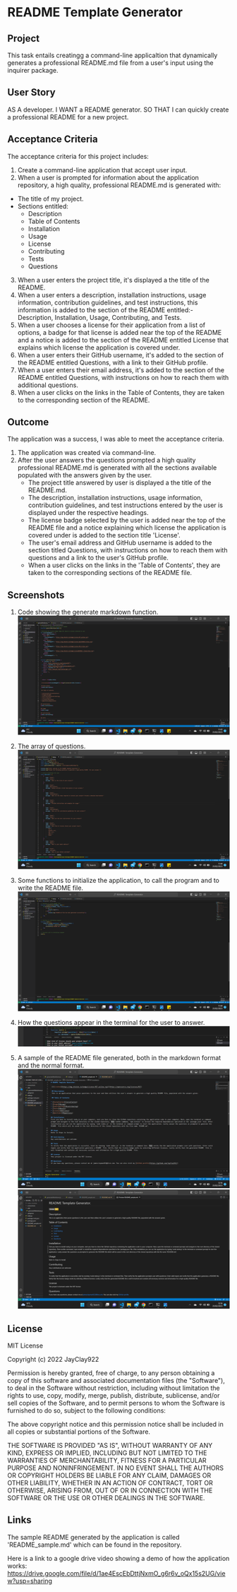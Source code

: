 # README Template Generator

## Project
This task entails creatingg a command-line applicaltion that dynamically generates a professional README.md file from a user's input using the inquirer package.

## User Story
AS A developer.
I WANT a README generator.
SO THAT I can quickly create a professional README  for a new project.

## Acceptance Criteria
The acceptance criteria for this project includes:

 1. Create a command-line application that accept user input.
 2. When a user is prompted for information about the application repository, a high quality, professional README.md is generated with:
  - The title of my project.
  - Sections entitled:
    - Description
    - Table of Contents
    - Installation
    - Usage
    - License
    - Contributing
    - Tests
    - Questions
 3. When a user enters the project title, it's displayed a the title of the README.
 4. When a user enters a description, installation instructions, usage information, contribution guidelines, and test instructions, this information is added to the section of the README entitled:- Description, Installation, Usage, Contributing, and Tests.
 5. When a user chooses a license for their application from a list of options, a badge for that license is added near the top of the README and a notice is added to the section of the README entitled License that explains which license the application is covered under.
 6. When a user enters their GitHub username, it's added to the section of the README  entitled Questions, with a link to their GitHub profile.
 7. When a user enters their email address, it's added to the section of the README entitled Questions, with instructions on how to reach them with additional questions.
 8. When a user clicks on the links in the Table of Contents, they are taken to the corresponding section of the README.

 ## Outcome
 The application was a success, I was able to meet the acceptance criteria.
  1. The application was created via command-line.
  2. After the user answers the questions prompted a high quality professional README.md is generated with all the sections available populated with the answers given by the user.
     - The project title answered by user is displayed a the title of the README.md.
     - The description, installation instructions, usage information, contribution guidelines, and test instructions entered by the user is displayed under the respective headings.
     - The license badge selected by the user is added near the top of the README file and a notice explaining which license the application is covered under is added to the section title 'License'.
     - The user's email address and GitHub username is added to the section titled Questions, with instructions on how to reach them with questions and a link to the user's GitHub profile.
     - When a user clicks on the links in the 'Table of Contents', they are taken to the corresponding sections of the README file.

## Screenshots
1. Code showing the generate markdown function.
 ![generateMarkdown-code](./screenshots/generateMarkdown-code.png)

2. The array of questions.
 ![questionsArray-code](./screenshots/questionsArray-code.png)

3. Some functions to initialize the application, to call the program and to write the README file.
 ![functions-code](./screenshots/functions-code.png)

4. How the questions appear in the terminal for the user to answer.
 ![command-line](./screenshots/command-line.png)

5. A sample of the README file generated, both in the markdown format and the normal format.
 ![sampleREADME-markdwon](./screenshots/sampleREADME-markdown.png)
![sampleREADME](./screenshots/sampleREADME.png)

## License
MIT License

Copyright (c) 2022 JayClay922

Permission is hereby granted, free of charge, to any person obtaining a copy of this software and associated documentation files (the "Software"), to deal in the Software without restriction, including without limitation the rights to use, copy, modify, merge, publish, distribute, sublicense, and/or sell copies of the Software, and to permit persons to whom the Software is furnished to do so, subject to the following conditions:

The above copyright notice and this permission notice shall be included in all copies or substantial portions of the Software.

THE SOFTWARE IS PROVIDED "AS IS", WITHOUT WARRANTY OF ANY KIND, EXPRESS OR IMPLIED, INCLUDING BUT NOT LIMITED TO THE WARRANTIES OF MERCHANTABILITY, FITNESS FOR A PARTICULAR PURPOSE AND NONINFRINGEMENT. IN NO EVENT SHALL THE AUTHORS OR COPYRIGHT HOLDERS BE LIABLE FOR ANY CLAIM, DAMAGES OR OTHER LIABILITY, WHETHER IN AN ACTION OF CONTRACT, TORT OR OTHERWISE, ARISING FROM, OUT OF OR IN CONNECTION WITH THE SOFTWARE OR THE USE OR OTHER DEALINGS IN THE SOFTWARE.

## Links
The sample README generated by the application is called 'README_sample.md' which can be found in the repository.

Here is a link to a google drive video showing a demo of how the application works:
https://drive.google.com/file/d/1ae4EscEbDttjNxmO_g6r6v_oQx15s2UG/view?usp=sharing